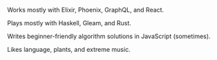 Works mostly with Elixir, Phoenix, GraphQL, and React.

Plays mostly with Haskell, Gleam, and Rust.

Writes beginner-friendly algorithm solutions in JavaScript (sometimes).

Likes language, plants, and extreme music.
